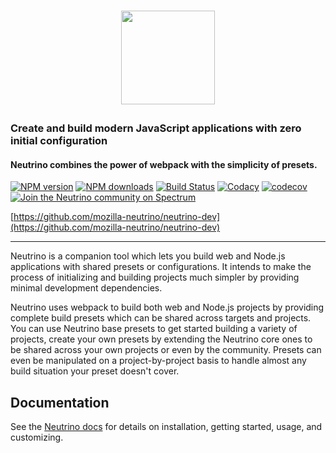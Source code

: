 <h1><p align="center"><a href="https://neutrino.js.org"><img src="https://raw.githubusercontent.com/mozilla-neutrino/neutrino-dev/master/docs/assets/logo.png" height="150"></a></p></h1>

### Create and build modern JavaScript applications with zero initial configuration
#### Neutrino combines the power of webpack with the simplicity of presets.

[![NPM version][npm-image]][npm-url]
[![NPM downloads][npm-downloads]][npm-url]
[![Build Status][travis-image]][travis-url]
[![Codacy][codacy-image]][codacy-url]
[![codecov][codecov-image]][codecov-url]
[![Join the Neutrino community on Spectrum][spectrum-image]][spectrum-url]

[https://github.com/mozilla-neutrino/neutrino-dev](https://github.com/mozilla-neutrino/neutrino-dev)

---

Neutrino is a companion tool which lets you build web and Node.js applications with shared presets or configurations. 
It intends to make the process of initializing and building projects much simpler by providing minimal development
dependencies.

Neutrino uses webpack to build both web and Node.js projects by providing complete build presets which can be shared
across targets and projects. You can use Neutrino base presets to get started building a variety of projects, create
your own presets by extending the Neutrino core ones to be shared across your own projects or even by the community.
Presets can even be manipulated on a project-by-project basis to handle almost any build situation your preset doesn't
cover.

## Documentation

See the [Neutrino docs](https://neutrino.js.org/)
for details on installation, getting started, usage, and customizing.

[npm-image]: https://img.shields.io/npm/v/neutrino.svg
[npm-downloads]: https://img.shields.io/npm/dt/neutrino.svg
[npm-url]: https://npmjs.org/package/neutrino
[travis-image]: https://travis-ci.org/mozilla-neutrino/neutrino-dev.svg?branch=master
[travis-url]: https://travis-ci.org/mozilla-neutrino/neutrino-dev
[spectrum-image]: https://withspectrum.github.io/badge/badge.svg
[spectrum-url]: https://spectrum.chat/neutrino
[codacy-image]: https://api.codacy.com/project/badge/Grade/8717707007704c929de39ec20b7b0542
[codacy-url]: https://www.codacy.com/app/Neutrino/neutrino-dev?utm_source=github.com&utm_medium=referral&utm_content=mozilla-neutrino/neutrino-dev&utm_campaign=badger
[codecov-image]: https://codecov.io/gh/mozilla-neutrino/neutrino-dev/branch/master/graph/badge.svg
[codecov-url]: https://codecov.io/gh/mozilla-neutrino/neutrino-dev
